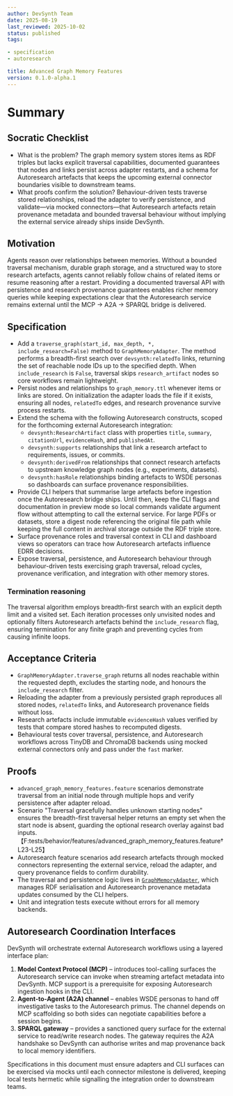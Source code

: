 ```yaml
---
author: DevSynth Team
date: 2025-08-19
last_reviewed: 2025-10-02
status: published
tags:

- specification
- autoresearch

title: Advanced Graph Memory Features
version: 0.1.0-alpha.1
---
```


<!--
Required metadata fields:
- author: document author
- date: creation date
- last_reviewed: last review date
- status: draft | review | published
- tags: search keywords
- title: short descriptive name
- version: specification version
-->

# Summary

## Socratic Checklist
- What is the problem?
  The graph memory system stores items as RDF triples but lacks explicit
  traversal capabilities, documented guarantees that nodes and links persist
  across adapter restarts, and a schema for Autoresearch artefacts that keeps
  the upcoming external connector boundaries visible to downstream teams.
- What proofs confirm the solution?
  Behaviour-driven tests traverse stored relationships, reload the adapter to
  verify persistence, and validate—via mocked connectors—that Autoresearch
  artefacts retain provenance metadata and bounded traversal behaviour without
  implying the external service already ships inside DevSynth.

## Motivation

Agents reason over relationships between memories. Without a bounded traversal
mechanism, durable graph storage, and a structured way to store research
artefacts, agents cannot reliably follow chains of related items or resume
reasoning after a restart. Providing a documented traversal API with persistence
and research provenance guarantees enables richer memory queries while keeping
expectations clear that the Autoresearch service remains external until the MCP
→ A2A → SPARQL bridge is delivered.

## Specification

- Add a `traverse_graph(start_id, max_depth, *, include_research=False)` method
  to `GraphMemoryAdapter`. The method performs a breadth-first search over
  `devsynth:relatedTo` links, returning the set of reachable node IDs up to the
  specified depth. When `include_research` is `False`, traversal skips
  `research_artifact` nodes so core workflows remain lightweight.
- Persist nodes and relationships to `graph_memory.ttl` whenever items or links
  are stored. On initialization the adapter loads the file if it exists,
  ensuring all nodes, `relatedTo` edges, and research provenance survive process
  restarts.
- Extend the schema with the following Autoresearch constructs, scoped for the
  forthcoming external Autoresearch integration:
  - `devsynth:ResearchArtifact` class with properties `title`, `summary`,
    `citationUrl`, `evidenceHash`, and `publishedAt`.
  - `devsynth:supports` relationships that link a research artefact to
    requirements, issues, or commits.
  - `devsynth:derivedFrom` relationships that connect research artefacts to
    upstream knowledge graph nodes (e.g., experiments, datasets).
  - `devsynth:hasRole` relationships binding artefacts to WSDE personas so
    dashboards can surface provenance responsibilities.
- Provide CLI helpers that summarise large artefacts before ingestion once the
  Autoresearch bridge ships. Until then, keep the CLI flags and documentation in
  preview mode so local commands validate argument flow without attempting to
  call the external service. For large PDFs or datasets, store a digest node
  referencing the original file path while keeping the full content in archival
  storage outside the RDF triple store.
- Surface provenance roles and traversal context in CLI and dashboard views so
  operators can trace how Autoresearch artefacts influence EDRR decisions.
- Expose traversal, persistence, and Autoresearch behaviour through
  behaviour-driven tests exercising graph traversal, reload cycles, provenance
  verification, and integration with other memory stores.

### Termination reasoning

The traversal algorithm employs breadth-first search with an explicit depth
limit and a visited set. Each iteration processes only unvisited nodes and
optionally filters Autoresearch artefacts behind the `include_research` flag,
ensuring termination for any finite graph and preventing cycles from causing
infinite loops.

## Acceptance Criteria

- `GraphMemoryAdapter.traverse_graph` returns all nodes reachable within the
  requested depth, excludes the starting node, and honours the
  `include_research` filter.
- Reloading the adapter from a previously persisted graph reproduces all stored
  nodes, `relatedTo` links, and Autoresearch provenance fields without loss.
- Research artefacts include immutable `evidenceHash` values verified by tests
  that compare stored hashes to recomputed digests.
- Behavioural tests cover traversal, persistence, and Autoresearch workflows
  across TinyDB and ChromaDB backends using mocked external connectors only and
  pass under the `fast` marker.

## Proofs

- `advanced_graph_memory_features.feature` scenarios demonstrate traversal from
  an initial node through multiple hops and verify persistence after adapter
  reload.
- Scenario "Traversal gracefully handles unknown starting nodes" ensures the
  breadth-first traversal helper returns an empty set when the start node is
  absent, guarding the optional research overlay against bad inputs.【F:tests/behavior/features/advanced_graph_memory_features.feature†L23-L25】
- Autoresearch feature scenarios add research artefacts through mocked
  connectors representing the external service, reload the adapter, and query
  provenance fields to confirm durability.
- The traversal and persistence logic lives in
  [`GraphMemoryAdapter`](../../src/devsynth/application/memory/adapters/graph_memory_adapter.py),
  which manages RDF serialisation and Autoresearch provenance metadata updates
  consumed by the CLI helpers.
- Unit and integration tests execute without errors for all memory backends.

## Autoresearch Coordination Interfaces

DevSynth will orchestrate external Autoresearch workflows using a layered
interface plan:

1. **Model Context Protocol (MCP)** – introduces tool-calling surfaces the
   Autoresearch service can invoke when streaming artefact metadata into
   DevSynth. MCP support is a prerequisite for exposing Autoresearch ingestion
   hooks in the CLI.
2. **Agent-to-Agent (A2A) channel** – enables WSDE personas to hand off
   investigative tasks to the Autoresearch primus. The channel depends on MCP
   scaffolding so both sides can negotiate capabilities before a session
   begins.
3. **SPARQL gateway** – provides a sanctioned query surface for the external
   service to read/write research nodes. The gateway requires the A2A handshake
   so DevSynth can authorise writes and map provenance back to local memory
   identifiers.

Specifications in this document must ensure adapters and CLI surfaces can be
exercised via mocks until each connector milestone is delivered, keeping local
tests hermetic while signalling the integration order to downstream teams.
